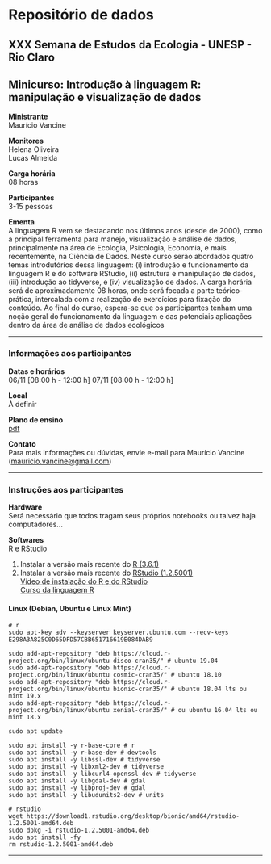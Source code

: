 # Repositório de dados

## XXX Semana de Estudos da Ecologia - UNESP - Rio Claro

## Minicurso: Introdução à linguagem R: manipulação e visualização de dados

**Ministrante** <br>
Maurício Vancine

**Monitores** <br>
Helena Oliveira <br>
Lucas Almeida

**Carga horária** <br>
08 horas

**Participantes** <br>
3-15 pessoas

**Ementa** <br>
A linguagem R vem se destacando nos últimos anos (desde de 2000), como a principal ferramenta para manejo, visualização e análise de dados, principalmente na área de Ecologia, Psicologia, Economia, e mais recentemente, na Ciência de Dados. Neste curso serão abordados quatro temas introdutórios dessa linguagem: (i) introdução e funcionamento da linguagem R e do software RStudio, (ii) estrutura e manipulação de dados, (iii) introdução ao tidyverse, e (iv) visualização de dados. A carga horária será de aproximadamente 08 horas, onde será focada a parte teórico-prática, intercalada com a realização de exercícios para fixação do conteúdo. Ao final do curso, espera-se que os participantes tenham uma noção geral do funcionamento da linguagem e das potenciais aplicações dentro da área de análise de dados  ecológicos

---

### Informações aos participantes

**Datas e horários** <br>
06/11 [08:00 h - 12:00 h] 
07/11 [08:00 h - 12:00 h]

**Local** <br>
À definir

**Plano de ensino** <br> 
[pdf](https://github.com/mauriciovancine/minicurso-r-see-2019/blob/master/00_plano_ensino/plano_ensino_minicurso_r_2019_see.pdf)

**Contato** <br>
Para mais informações ou dúvidas, envie e-mail para Maurício Vancine (mauricio.vancine@gmail.com)

---

### Instruções aos participantes

**Hardware** <br>
Será necessário que todos tragam seus próprios notebooks ou talvez haja computadores...

**Softwares**<br>
R e RStudio <br>
1. Instalar a versão mais recente do [R (3.6.1)](https://www.r-project.org) <br>
2. Instalar a versão mais recente do [RStudio (1.2.5001)](https://www.rstudio.com) <br>
[Vídeo de instalação do R e do RStudio](https://youtu.be/l1bWvZMNMCM) <br>
[Curso da linguagem R](https://www.youtube.com/playlist?list=PLucm8g_ezqNq0RMHvzZ8M32xhopFhmsr6)

#### Linux (Debian, Ubuntu e Linux Mint)

```
# r
sudo apt-key adv --keyserver keyserver.ubuntu.com --recv-keys E298A3A825C0D65DFD57CBB651716619E084DAB9

sudo add-apt-repository "deb https://cloud.r-project.org/bin/linux/ubuntu disco-cran35/" # ubuntu 19.04
sudo add-apt-repository "deb https://cloud.r-project.org/bin/linux/ubuntu cosmic-cran35/" # ubuntu 18.10
sudo add-apt-repository "deb https://cloud.r-project.org/bin/linux/ubuntu bionic-cran35/" # ubuntu 18.04 lts ou mint 19.x
sudo add-apt-repository "deb https://cloud.r-project.org/bin/linux/ubuntu xenial-cran35/" # ou ubuntu 16.04 lts ou mint 18.x

sudo apt update

sudo apt install -y r-base-core # r
sudo apt install -y r-base-dev # devtools
sudo apt install -y libssl-dev # tidyverse
sudo apt install -y libxml2-dev # tidyverse
sudo apt install -y libcurl4-openssl-dev # tidyverse
sudo apt install -y libgdal-dev # gdal
sudo apt install -y libproj-dev # gdal
sudo apt install -y libudunits2-dev # units

# rstudio
wget https://download1.rstudio.org/desktop/bionic/amd64/rstudio-1.2.5001-amd64.deb
sudo dpkg -i rstudio-1.2.5001-amd64.deb
sudo apt install -fy
rm rstudio-1.2.5001-amd64.deb
```
---
